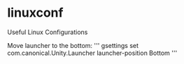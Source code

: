 # linuxconf
Useful Linux Configurations

Move launcher to the bottom:
'''
gsettings set com.canonical.Unity.Launcher launcher-position Bottom
'''

